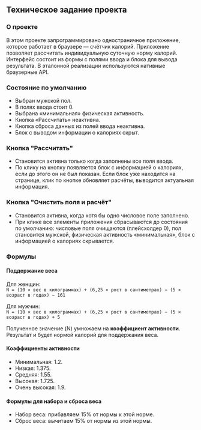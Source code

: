 ## Техническое задание проекта

### О проекте

В этом проекте запрограммировано одностраничное приложение, которое работает в браузере — счётчик калорий. 
Приложение позволяет рассчитать индивидуальную суточную норму калорий. Интерфейс состоит из формы с полями ввода и блока для вывода результата. 
В эталонной реализации используются нативные браузерные API.


### Состояние по умолчанию

* Выбран мужской пол.
* В полях ввода стоит 0.
* Выбрана «минимальная» физическая активность.
* Кнопка «Рассчитать» неактивна.
* Кнопка сброса данных из полей ввода неактивна.
* Блок с выводом информации о калориях скрыт.


### Кнопка "Рассчитать"

* Становится активна только когда заполнены все поля ввода.
* По клику на кнопку появляется блок с информацией о калориях, если до этого
он не был показан. Если блок уже находится на странице, клик по кнопке
обновляет расчёты, выводится актуальная информация.


### Кнопка "Очистить поля и расчёт"

* Становится активна, когда хотя бы одно числовое поле заполнено.
* При клике все элементы приложения сбрасываются до состояния по умолчанию:
числовые поля очищаются (плейсхолдер 0), пол становится мужской, физическая
активность «минимальная», блок с информацией о калориях скрывается.


### Формулы

#### Поддержание веса
Для женщин:\
`N = (10 × вес в килограммах) + (6,25 × рост в сантиметрах) − (5 × возраст в годах) − 161`

Для мужчин:\
`N = (10 × вес в килограммах) + (6,25 × рост в сантиметрах) − (5 × возраст в годах) + 5`

Полученное значение (N) умножаем на **коэффициент активности**. Результат и будет нормой калорий для поддержания веса.

#### Коэффициенты активности
* Минимальная: 1.2.
* Низкая: 1.375.
* Средняя: 1.55.
* Высокая: 1.725.
* Очень высокая: 1.9.

#### Формулы для набора и сброса веса
* Набор веса: прибавляем 15% от нормы к этой норме.
* Сброс веса: вычитаем 15% от нормы из этой нормы.
